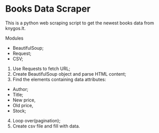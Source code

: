 <h1>Books Data Scraper</h1>

This is a python web scraping script to get the newest books data from knygos.lt.

Modules
- BeautifulSoup;
- Request;
- CSV;

1. Use Requests to fetch URL;
2. Create BeautifulSoup object and parse HTML content;
3. Find the elements containing data attributes: 
- Author;
- Title;
- New price,
- Old price,
- Stock;
4. Loop over(pagination);
5. Create csv file and fill with data.

